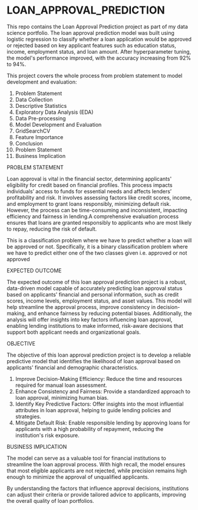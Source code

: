 # LOAN_APPROVAL_PREDICTION
This repo contains the Loan Approval Prediction project as part of my data science portfolio. The loan approval prediction model was built using logistic regression to classify whether a loan application would be approved or rejected based on key applicant features such as education status, income, employment status, and loan amount. After hyperparameter tuning, the model's performance improved, with the accuracy increasing from 92% to 94%.

This project covers the whole process from problem statement to model development and evaluation:

1. Problem Statement
2. Data Collection
3. Descriptive Statistics
4. Exploratory Data Analysis (EDA)
5. Data Pre-processing
6. Model Development and Evaluation
7. GridSearchCV
8. Feature Importance
9. Conclusion
10. Problem Statement
11. Business Implication

 PROBLEM STATEMENT
 
Loan approval is vital in the financial sector, determining applicants' eligibility for credit based on financial profiles. This process impacts individuals’ access to funds for essential needs and affects lenders’ profitability and risk. It involves assessing factors like credit scores, income, and employment to grant loans responsibly, minimizing default risk. However, the process can be time-consuming and inconsistent, impacting efficiency and fairness in lending.A comprehensive evaluation process ensures that loans are granted responsibly to applicants who are most likely to repay, reducing the risk of default.

This is a classification problem where we have to predict whether a loan will be approved or not. Specifically, it is a binary classification problem where we have to predict either one of the two classes given i.e. approved or not approved

EXPECTED OUTCOME

The expected outcome of this loan approval prediction project is a robust, data-driven model capable of accurately predicting loan approval status based on applicants' financial and personal information, such as credit scores, income levels, employment status, and asset values. This model will help streamline the approval process, improve consistency in decision-making, and enhance fairness by reducing potential biases. Additionally, the analysis will offer insights into key factors influencing loan approval, enabling lending institutions to make informed, risk-aware decisions that support both applicant needs and organizational goals.

OBJECTIVE

The objective of this loan approval prediction project is to develop a reliable predictive model that identifies the likelihood of loan approval based on applicants' financial and demographic characteristics.

1. Improve Decision-Making Efficiency: Reduce the time and resources required for manual loan assessment.
2. Enhance Consistency and Fairness: Provide a standardized approach to loan approval, minimizing human bias.
3. Identify Key Predictive Factors: Offer insights into the most influential attributes in loan approval, helping to guide lending policies and strategies.
4. Mitigate Default Risk: Enable responsible lending by approving loans for applicants with a high probability of repayment, reducing the institution's risk exposure.

BUSINESS IMPLICATION

The model can serve as a valuable tool for financial institutions to streamline the loan approval process. With high recall, the model ensures that most eligible applicants are not rejected, while precision remains high enough to minimize the approval of unqualified applicants.

By understanding the factors that influence approval decisions, institutions can adjust their criteria or provide tailored advice to applicants, improving the overall quality of loan portfolios.
